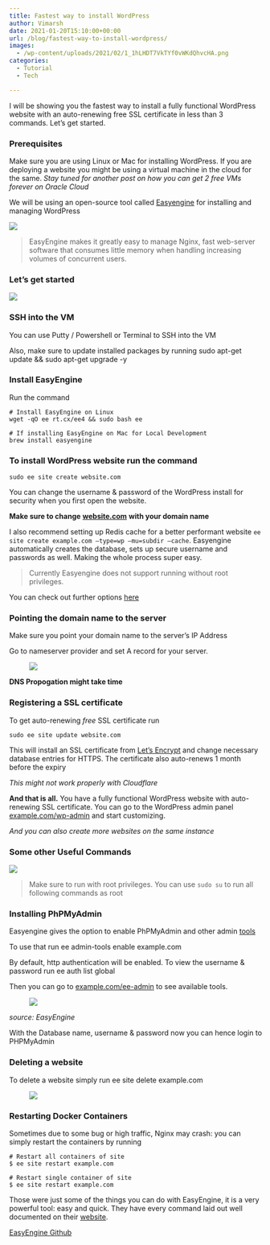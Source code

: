 ```yaml
---
title: Fastest way to install WordPress
author: Vimarsh
date: 2021-01-20T15:10:00+00:00
url: /blog/fastest-way-to-install-wordpress/
images:
  - /wp-content/uploads/2021/02/1_1hLHDT7VkTYf0vWKdQhvcHA.png
categories:
  - Tutorial
  - Tech

---
```

I will be showing you the fastest way to install a fully functional WordPress website with an auto-renewing free SSL certificate in less than 3 commands. Let’s get&nbsp;started.

### Prerequisites 

Make sure you are using Linux or Mac for installing WordPress. If you are deploying a website you might be using a virtual machine in the cloud for the same. _Stay tuned for another post on how you can get 2 free VMs forever on Oracle&nbsp;Cloud_

We will be using an open-source tool called [Easyengine][1] for installing and managing WordPress

![][2]

> EasyEngine makes it greatly easy to manage Nginx, fast web-server software that consumes little memory when handling increasing volumes of concurrent users.
### Let’s get&nbsp;started
![][3]

### SSH into the&nbsp;VM

You can use Putty / Powershell or Terminal to SSH into the&nbsp;VM

Also, make sure to update installed packages by running sudo apt-get update && sudo apt-get upgrade&nbsp;-y

### Install EasyEngine

Run the&nbsp;command
```
# Install EasyEngine on Linux
wget -qO ee rt.cx/ee4 && sudo bash ee

# If installing EasyEngine on Mac for Local Development 
brew install easyengine
```
### To install WordPress website run the&nbsp;command

```sudo ee site create website.com```

You can change the username & password of the WordPress install for security when you first open the&nbsp;website.

**Make sure to change** [**website.com**][4] **with your domain&nbsp;name**

I also recommend setting up Redis cache for a better performant website 
`ee site create example.com –type=wp –mu=subdir –cache`. 
Easyengine automatically creates the database, sets up secure username and passwords as well. Making the whole process super&nbsp;easy.

> Currently Easyengine does not support running without root privileges.

You can check out further options&nbsp;[here][5]

### Pointing the domain name to the&nbsp;server

Make sure you point your domain name to the server’s IP&nbsp;Address

Go to nameserver provider and set A record for your&nbsp;server.<figure class="wp-block-image">

![][6] </figure> 

**DNS Propogation might take&nbsp;time**

### Registering a SSL certificate

To get auto-renewing _free_ SSL certificate run

```
sudo ee site update website.com
```

This will install an SSL certificate from [Let’s Encrypt][7] and change necessary database entries for HTTPS. The certificate also auto-renews 1 month before the&nbsp;expiry

_This might not work properly with Cloudflare_

**And that is all.** You have a fully functional WordPress website with auto-renewing SSL certificate. You can go to the WordPress admin panel [example.com/wp-admin][8] and start customizing.

_And you can also create more websites on the same&nbsp;instance_

### Some other Useful&nbsp;Commands<figure class="wp-block-image">

![][9] </figure> 

> Make sure to run with root privileges. You can use `sudo su` to run all following commands as&nbsp;root

### Installing PhPMyAdmin

Easyengine gives the option to enable PhPMyAdmin and other admin&nbsp;[tools][10]

To use that run ee admin-tools enable example.com

By default, http authentication will be enabled. To view the username & password run ee auth list&nbsp;global

Then you can go to [example.com/ee-admin][11] to see available tools.<figure class="wp-block-image">

![][12] </figure> 

_source: EasyEngine_

With the Database name, username & password now you can hence login to PHPMyAdmin

### Deleting a&nbsp;website

To delete a website simply run ee site delete example.com<figure class="wp-block-image">

![][13] </figure> 

### Restarting Docker Containers

Sometimes due to some bug or high traffic, Nginx may crash: you can simply restart the containers by&nbsp;running

```
# Restart all containers of site 
$ ee site restart example.com 

# Restart single container of site 
$ ee site restart example.com
```
Those were just some of the things you can do with EasyEngine, it is a very powerful tool: easy and quick. They have every command laid out well documented on their&nbsp;[website][14].

[EasyEngine Github][1]

 [1]: https://github.com/EasyEngine/easyengine
 [2]: https://vimarsh.info/wp-content/uploads/2021/02/img_6022bbd2afa4f.jpg
 [3]: https://vimarsh.info/wp-content/uploads/2021/02/img_6022bbd33e0d4.jpg
 [4]: http://website.com
 [5]: https://github.com/EasyEngine/site-type-wp
 [6]: https://vimarsh.info/wp-content/uploads/2021/02/img_6022bbd38c086.jpg
 [7]: https://letsencrypt.org/
 [8]: http://example.com/wp-admin
 [9]: https://vimarsh.info/wp-content/uploads/2021/02/img_6022bbd3ebd94.jpg
 [10]: https://easyengine.io/handbook/admin-tools/#list-of-admin-tools
 [11]: http://example.com/ee-admin/
 [12]: https://vimarsh.info/wp-content/uploads/2021/02/img_6022bbd445b73.jpg
 [13]: https://vimarsh.info/wp-content/uploads/2021/02/img_6022bbd4d29e3.jpg
 [14]: https://easyengine.io/commands/
 [15]: https://blog.vimarsh.info/fastest-way-to-install-wordpress